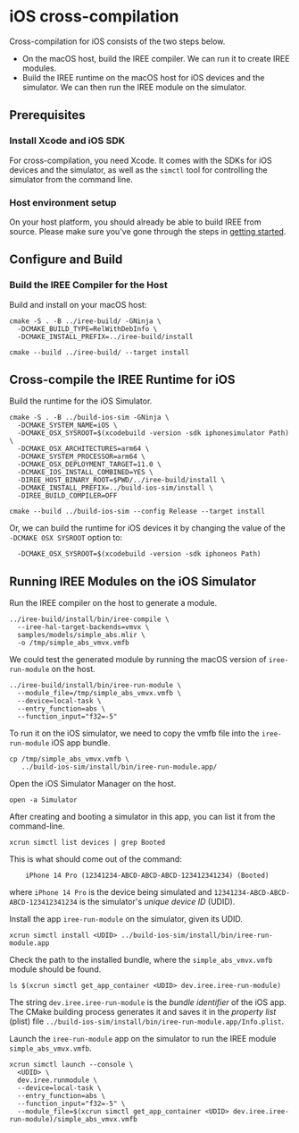 # iOS cross-compilation

Cross-compilation for iOS consists of the two steps below.

* On the macOS host, build the IREE compiler.  We can run it to create
  IREE modules.
* Build the IREE runtime on the macOS host for iOS devices and the
  simulator.  We can then run the IREE module on the simulator.
  
## Prerequisites

### Install Xcode and iOS SDK

For cross-compilation, you need Xcode. It comes with the SDKs for iOS
devices and the simulator, as well as the `simctl` tool for
controlling the simulator from the command line.

### Host environment setup

On your host platform, you should already be able to build IREE from
source.  Please make sure you've gone through the steps in [getting
started](./getting-started.md).

## Configure and Build

### Build the IREE Compiler for the Host

Build and install on your macOS host:

``` shell
cmake -S . -B ../iree-build/ -GNinja \
  -DCMAKE_BUILD_TYPE=RelWithDebInfo \
  -DCMAKE_INSTALL_PREFIX=../iree-build/install
  
cmake --build ../iree-build/ --target install
```

## Cross-compile the IREE Runtime for iOS

Build the runtime for the iOS Simulator.

```shell
cmake -S . -B ../build-ios-sim -GNinja \
  -DCMAKE_SYSTEM_NAME=iOS \
  -DCMAKE_OSX_SYSROOT=$(xcodebuild -version -sdk iphonesimulator Path) \
  -DCMAKE_OSX_ARCHITECTURES=arm64 \
  -DCMAKE_SYSTEM_PROCESSOR=arm64 \
  -DCMAKE_OSX_DEPLOYMENT_TARGET=11.0 \
  -DCMAKE_IOS_INSTALL_COMBINED=YES \
  -DIREE_HOST_BINARY_ROOT=$PWD/../iree-build/install \
  -DCMAKE_INSTALL_PREFIX=../build-ios-sim/install \
  -DIREE_BUILD_COMPILER=OFF

cmake --build ../build-ios-sim --config Release --target install
```

Or, we can build the runtime for iOS devices it by changing the value
of the `-DCMAKE OSX SYSROOT` option to:

```shell
  -DCMAKE_OSX_SYSROOT=$(xcodebuild -version -sdk iphoneos Path)
```

## Running IREE Modules on the iOS Simulator

Run the IREE compiler on the host to generate a module.

``` shell
../iree-build/install/bin/iree-compile \
  --iree-hal-target-backends=vmvx \
  samples/models/simple_abs.mlir \
  -o /tmp/simple_abs_vmvx.vmfb
```

We could test the generated module by running the macOS version of
`iree-run-module` on the host.

```shell
../iree-build/install/bin/iree-run-module \
  --module_file=/tmp/simple_abs_vmvx.vmfb \
  --device=local-task \
  --entry_function=abs \
  --function_input="f32=-5"
```

To run it on the iOS simulator, we need to copy the vmfb file into the
`iree-run-module` iOS app bundle.

```
cp /tmp/simple_abs_vmvx.vmfb \
   ../build-ios-sim/install/bin/iree-run-module.app/
```

Open the iOS Simulator Manager on the host.

```shell
open -a Simulator
```

After creating and booting a simulator in this app, you can list it
from the command-line.

```shell
xcrun simctl list devices | grep Booted
```

This is what should come out of the command:

```
    iPhone 14 Pro (12341234-ABCD-ABCD-ABCD-123412341234) (Booted)
```

where `iPhone 14 Pro` is the device being simulated and
`12341234-ABCD-ABCD-ABCD-123412341234` is the simulator's _unique
device ID_ (UDID).

Install the app `iree-run-module` on the simulator, given its UDID.

```shell
xcrun simctl install <UDID> ../build-ios-sim/install/bin/iree-run-module.app
```

Check the path to the installed bundle, where the
`simple_abs_vmvx.vmfb` module should be found.

```shell
ls $(xcrun simctl get_app_container <UDID> dev.iree.iree-run-module)
```

The string `dev.iree.iree-run-module` is the _bundle identifier_ of
the iOS app.  The CMake building process generates it and saves it in
the _property list_ (plist) file
`../build-ios-sim/install/bin/iree-run-module.app/Info.plist`.

Launch the `iree-run-module` app on the simulator to run the IREE
module `simple_abs_vmvx.vmfb`.

```shell
xcrun simctl launch --console \
  <UDID> \
  dev.iree.runmodule \
  --device=local-task \
  --entry_function=abs \
  --function_input="f32=-5" \
  --module_file=$(xcrun simctl get_app_container <UDID> dev.iree.iree-run-module)/simple_abs_vmvx.vmfb
```
